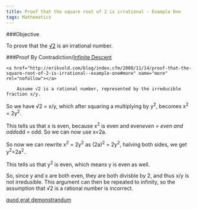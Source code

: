 ```yaml
---
title: Proof that the square root of 2 is irrational - Example One
tags: Mathematics
---
```

###Objective

To prove that the [√2](http://en.wikipedia.org/wiki/Square_root_of_2) is an irrational number.

###Proof By Contradiction/[Infinite Descent](http://en.wikipedia.org/wiki/Infinite_descent)

  	<a href="http://erikvold.com/blog/index.cfm/2008/11/14/proof-that-the-square-root-of-2-is-irrational--example-one#more" name="more" rel="nofollow"></a>
		
		Assume √2 is a rational number, represented by the irreducible fraction x/y.
So we have √2 = x/y, which after squaring a multiplying by y<sup>2</sup>, becomes x<sup>2</sup> = 2y<sup>2</sup>.

This tells us that x is even, because x<sup>2</sup> is even and even*even = even and odd*odd = odd. So we can now use x=2a.

So now we can rewrite x<sup>2</sup> = 2y<sup>2</sup> as (2a)<sup>2</sup> = 2y<sup>2</sup>, halving both sides, we get y<sup>2</sup>=2a<sup>2</sup>.

This tells us that y<sup>2</sup> is even, which means y is even as well.

So, since y and x are both even, they are both divisble by 2, and thus x/y is not irredusible. This argument can then be repeated to infinity, so the assumption that √2 is a rational number is incorrect.

[quod erat demonstrandum](http://en.wikipedia.org/wiki/Q.E.D.)

